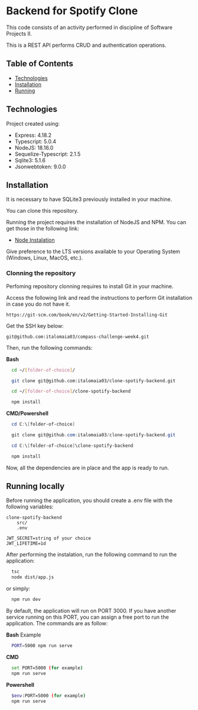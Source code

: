 
# Backend for Spotify Clone

This code consists of an activity performed in discipline of Software Projects II.

This is a REST API performs CRUD and authentication operations.


## Table of Contents
* [Technologies](#technologies)
* [Installation](#technologies)
* [Running](#running-locally)
## Technologies

Project created using:

* Express: 4.18.2
* Typescript: 5.0.4
* NodeJS: 18.16.0
* Sequelize-Typescript: 2.1.5
* Sqlite3: 5.1.6
* Jsonwebtoken: 9.0.0



## Installation
It is necessary to have SQLite3 previously installed in your machine.

You can clone this repository.

Running the project requires the installation of NodeJS and NPM. You can get those in the following link:

* [Node Instalation](https://nodejs.org/en)

Give preference to the LTS versions available to your Operating System (Windows, Linux, MacOS, etc.).

### Clonning the repository

Perfoming repository clonning requires to install Git in your machine. 

Access the following link and read the instructions to perform Git installation in case you do not have it.

```
https://git-scm.com/book/en/v2/Getting-Started-Installing-Git
```

Get the SSH key below:

```
git@github.com:italomaia03/compass-challenge-week4.git
```

Then, run the following commands:

**Bash**
```bash
  cd ~/[folder-of-choice]/

  git clone git@github.com:italomaia03/clone-spotify-backend.git

  cd ~/[folder-of-choice]/clone-spotify-backend

  npm install
```
**CMD/Powershell**
```powershell
  cd C:\[folder-of-choice]

  git clone git@github.com:italomaia03/clone-spotify-backend.git

  cd C:\[folder-of-choice]\clone-spotify-backend

  npm install
```
Now, all the dependencies are in place and the app is ready to run.
## Running locally

Before running the application, you should create a .env file with the following variables:

```
clone-spotify-backend
    src/
    .env
```

```
JWT_SECRET=string of your choice
JWT_LIFETIME=1d
```

After performing the instalation, run the following command to run the application:

```bash
  tsc
  node dist/app.js
```
or simply:

```bash
  npm run dev
```
By default, the application will run on PORT 3000. If you have another service running on this PORT, you can assign a free port to run the application. The commands are as follow:

**Bash**
Example
```bash
  PORT=5000 npm run serve
```
**CMD**
```bash
  set PORT=5000 (for example)
  npm run serve
```
**Powershell**
```bash
  $env:PORT=5000 (for example)
  npm run serve
```
